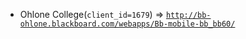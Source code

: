  - Ohlone College(`client_id=1679`) => [`http://bb-ohlone.blackboard.com/webapps/Bb-mobile-bb_bb60/`](http://bb-ohlone.blackboard.com/webapps/Bb-mobile-bb_bb60/)
